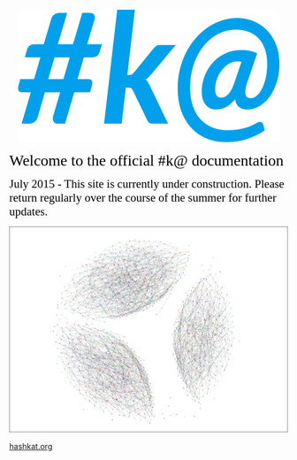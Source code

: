 <p align='center'>
<img src='img/logo.svg'>
</p>

<span style="color:black; font-family:Georgia; font-size:2em;">Welcome to the official #k@ documentation</span>

<span style="color:black; font-family:Georgia; font-size:1.5em;">July 2015 - This site is currently under construction. Please return regularly over the course of the summer for further updates. </span>

<p align='center'>
<img src='img/front_page.png'>
</p>

[hashkat.org](http://hashkat.org)